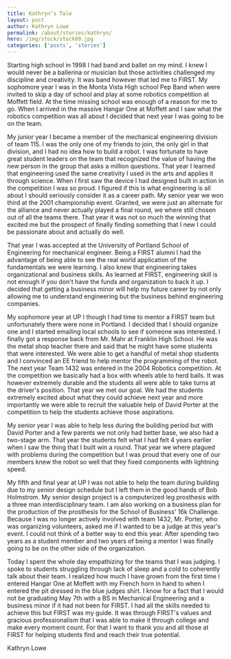 ```yaml
---
title: Kathryn’s Tale
layout: post
author: Kathryn Lowe
permalink: /about/stories/kathryn/
hero: /img/stock/stock09.jpg
categories: ['posts', 'stories']
---
```


Starting high school in 1998 I had band and ballet on my mind. I knew I would
never be a ballerina or musician but those activities challenged my discipline
and creativity. It was band however that led me to FIRST. My sophomore year I
was in the Monta Vista High school Pep Band when were invited to skip a day of
school and play at some robotics competition at Moffett field. At the time
missing school was enough of a reason for me to go. When I arrived in the
massive Hangar One at Moffett and I saw what the robotics competition was all
about I decided that next year I was going to be on the team.

My junior year I became a member of the mechanical engineering division of team
115. I was the only one of my friends to join, the only girl in that division,
and I had no idea how to build a robot. I was fortunate to have great student
leaders on the team that recognized the value of having the new person in the
group that asks a million questions. That year I learned that engineering used
the same creativity I used in the arts and applies it through science. When I
first saw the device I had designed built in action in the competition I was so
proud. I figured if this is what engineering is all about I should seriously
consider it as a career path.  My senior year we won third at the 2001
championship event. Granted, we were just an alternate for the alliance and
never actually played a final round, we where still chosen out of all the teams
there. That year it was not so much the winning that excited me but the prospect
of finally finding something that I new I could be passionate about and actually
do well.

That year I was accepted at the University of Portland School of Engineering for
mechanical engineer. Being a FIRST alumni I had the advantage of being able to
see the real world application of the fundamentals we were learning. I also knew
that engineering takes organizational and business skills. As learned at FIRST,
engineering skill is not enough if you don't have the funds and organization to
back it up. I decided that getting a business minor will help my future career
by not only allowing me to understand engineering but the business behind
engineering companies.

My sophomore year at UP I though I had time to mentor a FIRST team but
unfortunately there were none in Portland. I decided that I should organize one
and I started emailing local schools to see if someone was interested. I finally
got a response back from Mr. Mahr at Franklin High School. He was the metal shop
teacher there and said that he might have some students that were interested. We
were able to get a handful of metal shop students and I convinced an EE friend
to help mentor the programming of the robot. The next year Team 1432 was entered
in the 2004 Robotics competition. At the competition we basically had a box with
wheels able to herd balls. It was however extremely durable and the students all
were able to take turns at the driver's position.  That year we met our goal. We
had the students extremely excited about what they could achieve next year and
more importantly we were able to recruit the valuable help of David Porter at
the competition to help the students achieve those aspirations.

My senior year I was able to help less during the building period but with David
Porter and a few parents we not only had better base, we also had a two-stage
arm. That year the students felt what I had felt 4 years earlier when I saw the
thing that I built win a round. That year we where plagued with problems during
the competition but I was proud that every one of our members knew the robot so
well that they fixed components with lightning speed.

My fifth and final year at UP I was not able to help the team during building
due to my senior design schedule but I left them in the good hands of Bob
Holmstrom. My senior design project is a computerized leg prosthesis with a
three man interdisciplinary team. I am also working on a business plan for the
production of the prosthesis for the School of Business' 16k Challenge. Because
I was no longer actively involved with team 1432, Mr. Porter, who was organizing
volunteers, asked me if I wanted to be a judge at this year's event.  I could
not think of a better way to end this year. After spending two years as a
student member and two years of being a mentor I was finally going to be on the
other side of the organization.

Today I spent the whole day empathizing for the teams that I was judging. I
spoke to students struggling through lack of sleep and a cold to coherently talk
about their team. I realized how much I have grown from the first time I entered
Hangar One at Moffett with my French horn in hand to when I entered the pit
dressed in the blue judges shirt. I know for a fact that I would not be
graduating May 7th with a BS in Mechanical Engineering and a business minor if
it had not been for FIRST. I had all the skills needed to achieve this but FIRST
was my guide. It was through FIRST's values and gracious professionalism that I
was able to make it through college and make every moment count. For that I want
to thank you and all those at FIRST for helping students find and reach their
true potential.

Kathryn Lowe
